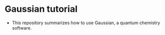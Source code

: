 # Gaussian tutorial
* This repository summarizes how to use Gaussian, a quantum chemistry software.
